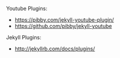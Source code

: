
Youtube Plugins:
* https://pibby.com/jekyll-youtube-plugin/
* https://github.com/pibby/jekyll-youtube

Jekyll Plugins:
* http://jekyllrb.com/docs/plugins/


